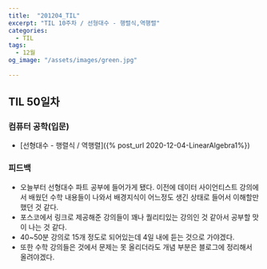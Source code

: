 ```yaml
---
title:  "201204_TIL"
excerpt: "TIL 10주차 / 선형대수 - 행렬식,역행렬"
categories:
  - TIL
tags:
  - 12월
og_image: "/assets/images/green.jpg"
  
---
```

## TIL 50일차

### 컴퓨터 공학(입문)
- [선형대수 - 행렬식 / 역행렬]({% post_url 2020-12-04-LinearAlgebra1%})


### 피드백
-  오늘부터 선형대수 파트 공부에 들어가게 됐다. 이전에 데이터 사이언티스트 강의에서 배웠던 수학 내용들이 나와서 배경지식이 어느정도 생긴 상태로 들어서 이해할만 했던 것 같다.
- 포스코에서 링크로 제공해준 강의들이 꽤나 퀄리티있는 강의인 것 같아서 공부할 맛이 나는 것 같다.
- 40~50분 강의로 15개 정도로 되어있는데 4일 내에 듣는 것으로 가야겠다.
- 또한 수학 강의들은 것에서 문제는 못 올리더라도 개념 부분은 블로그에 정리해서 올려야겠다.